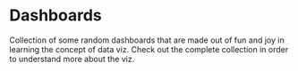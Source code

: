 # Dashboards
Collection of some random dashboards that are made out of fun and joy in learning the concept of data viz. Check out the complete collection in order to understand more about the viz.
